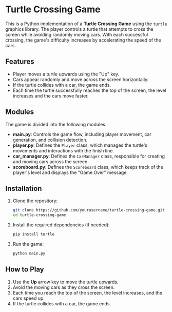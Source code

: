# Turtle Crossing Game

This is a Python implementation of a **Turtle Crossing Game** using the `turtle` graphics library. The player controls a turtle that attempts to cross the screen while avoiding randomly moving cars. With each successful crossing, the game's difficulty increases by accelerating the speed of the cars.

## Features
* Player moves a turtle upwards using the "Up" key.
* Cars appear randomly and move across the screen horizontally.
* If the turtle collides with a car, the game ends.
* Each time the turtle successfully reaches the top of the screen, the level increases and the cars move faster.

## Modules
The game is divided into the following modules:
- **main.py**: Controls the game flow, including player movement, car generation, and collision detection.
- **player.py**: Defines the `Player` class, which manages the turtle's movements and interactions with the finish line.
- **car_manager.py**: Defines the `CarManager` class, responsible for creating and moving cars across the screen.
- **scoreboard.py**: Defines the `Scoreboard` class, which keeps track of the player's level and displays the "Game Over" message.

## Installation

1. Clone the repository:
    ```bash
    git clone https://github.com/yourusername/turtle-crossing-game.git
    cd turtle-crossing-game
    ```

2. Install the required dependencies (if needed):
    ```bash
    pip install turtle
    ```

3. Run the game:
    ```bash
    python main.py
    ```

## How to Play
1. Use the **Up** arrow key to move the turtle upwards.
2. Avoid the moving cars as they cross the screen.
3. Each time you reach the top of the screen, the level increases, and the cars speed up.
4. If the turtle collides with a car, the game ends.
